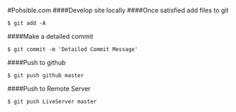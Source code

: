 #Pohsible.com
####Develop site locally
####Once satisfied add files to git

```$ git add -A```

####Make a detailed commit

```$ git commit -m 'Detailed Commit Message'```

####Push to github

```$ git push github master```

####Push to Remote Server

```$ git push LiveServer master```
